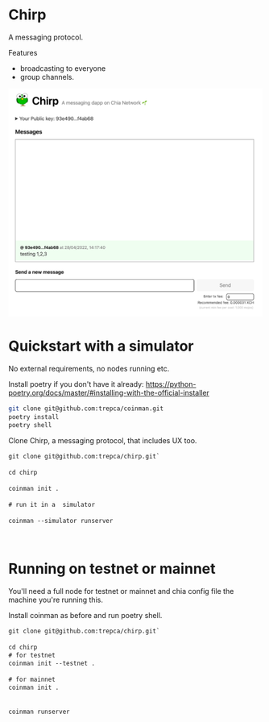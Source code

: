 # Chirp

A messaging protocol.

Features

- broadcasting to everyone
- group channels.

![Image](/chirp.png "Chirp - messaging dApp")

# Quickstart with a simulator

No external requirements, no nodes running etc.

Install poetry if you don't have it already: 
https://python-poetry.org/docs/master/#installing-with-the-official-installer

```sh
git clone git@github.com:trepca/coinman.git
poetry install
poetry shell

```

Clone Chirp, a messaging protocol, that includes UX too.

```
git clone git@github.com:trepca/chirp.git`

cd chirp

coinman init .

# run it in a  simulator

coinman --simulator runserver



```

# Running on testnet or mainnet

You'll need a full node for testnet or mainnet and chia config file the machine you're running this.

Install coinman as before and run poetry shell.

```
git clone git@github.com:trepca/chirp.git`

cd chirp
# for testnet
coinman init --testnet .

# for mainnet
coinman init .


coinman runserver



```
